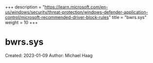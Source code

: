 +++
description = "https://learn.microsoft.com/en-us/windows/security/threat-protection/windows-defender-application-control/microsoft-recommended-driver-block-rules"
title = "bwrs.sys"
weight = 10
+++

# bwrs.sys

Created: 2023-01-09
Author: Michael Haag



